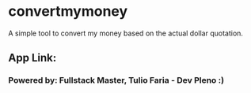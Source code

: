 # convertmymoney
A simple tool to convert my money based on the actual dollar quotation.

## App Link: 

### Powered by: Fullstack Master, Tulio Faria - Dev Pleno :)
